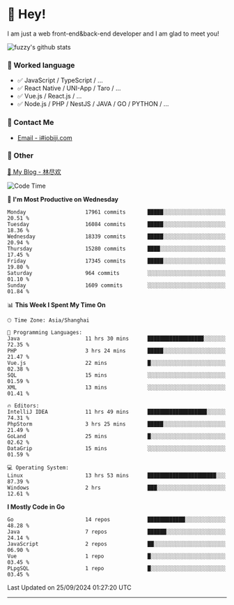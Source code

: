 # 👋 Hey!

I am just a web front-end&back-end developer and I am glad to meet you!

![fuzzy's github stats](https://github-readme-stats.vercel.app/api?username=JaydenForYou&&show_icons=true&&title_color=1abc9c&&icon_color=1abc9c)


### 📝 Worked language

- ✅ JavaScript / TypeScript / ...
- ✅ React Native / UNI-App / Taro / ...
- ✅ Vue.js / React.js / ...
- ✅ Node.js / PHP / NestJS / JAVA / GO / PYTHON / ...

### 📮 Contact Me

- [Email - i#iobiji.com](mailto:i@iobiji.com)


### 🤪 Other

[📌 My Blog - 林尽欢](https://iobiji.com)

<!--START_SECTION:waka-->
![Code Time](http://img.shields.io/badge/Code%20Time-1%2C079%20hrs%201%20min-blue)

📅 **I'm Most Productive on Wednesday** 

```text
Monday                   17961 commits       █████░░░░░░░░░░░░░░░░░░░░   20.51 % 
Tuesday                  16084 commits       █████░░░░░░░░░░░░░░░░░░░░   18.36 % 
Wednesday                18339 commits       █████░░░░░░░░░░░░░░░░░░░░   20.94 % 
Thursday                 15280 commits       ████░░░░░░░░░░░░░░░░░░░░░   17.45 % 
Friday                   17345 commits       █████░░░░░░░░░░░░░░░░░░░░   19.80 % 
Saturday                 964 commits         ░░░░░░░░░░░░░░░░░░░░░░░░░   01.10 % 
Sunday                   1609 commits        ░░░░░░░░░░░░░░░░░░░░░░░░░   01.84 % 
```


📊 **This Week I Spent My Time On** 

```text
🕑︎ Time Zone: Asia/Shanghai

💬 Programming Languages: 
Java                     11 hrs 30 mins      ██████████████████░░░░░░░   72.35 % 
PHP                      3 hrs 24 mins       █████░░░░░░░░░░░░░░░░░░░░   21.47 % 
Vue.js                   22 mins             █░░░░░░░░░░░░░░░░░░░░░░░░   02.38 % 
SQL                      15 mins             ░░░░░░░░░░░░░░░░░░░░░░░░░   01.59 % 
XML                      13 mins             ░░░░░░░░░░░░░░░░░░░░░░░░░   01.41 % 

🔥 Editors: 
IntelliJ IDEA            11 hrs 49 mins      ███████████████████░░░░░░   74.31 % 
PhpStorm                 3 hrs 25 mins       █████░░░░░░░░░░░░░░░░░░░░   21.49 % 
GoLand                   25 mins             █░░░░░░░░░░░░░░░░░░░░░░░░   02.62 % 
DataGrip                 15 mins             ░░░░░░░░░░░░░░░░░░░░░░░░░   01.59 % 

💻 Operating System: 
Linux                    13 hrs 53 mins      ██████████████████████░░░   87.39 % 
Windows                  2 hrs               ███░░░░░░░░░░░░░░░░░░░░░░   12.61 % 
```

**I Mostly Code in Go** 

```text
Go                       14 repos            ████████████░░░░░░░░░░░░░   48.28 % 
Java                     7 repos             ██████░░░░░░░░░░░░░░░░░░░   24.14 % 
JavaScript               2 repos             ██░░░░░░░░░░░░░░░░░░░░░░░   06.90 % 
Vue                      1 repo              █░░░░░░░░░░░░░░░░░░░░░░░░   03.45 % 
PLpgSQL                  1 repo              █░░░░░░░░░░░░░░░░░░░░░░░░   03.45 % 
```




 Last Updated on 25/09/2024 01:27:20 UTC
<!--END_SECTION:waka-->
---
